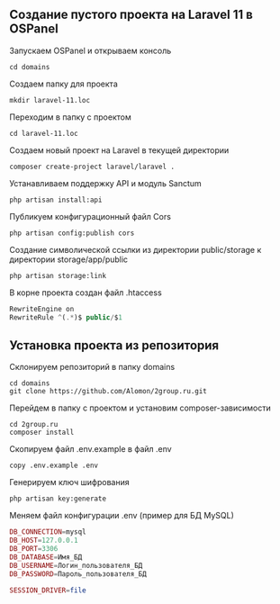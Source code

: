 ## Создание пустого проекта на Laravel 11 в OSPanel
Запускаем OSPanel и открываем консоль
```shell
cd domains
```
Создаем папку для проекта
```shell
mkdir laravel-11.loc 
```
Переходим в папку с проектом
```shell
cd laravel-11.loc
```
Создаем новый проект на Laravel в текущей директории
```shell
composer create-project laravel/laravel .
```
Устанавливаем поддержку API и модуль Sanctum
```shell
php artisan install:api
```
Публикуем конфигурационный файл Cors
```shell
php artisan config:publish cors
```
Создание символической ссылки из директории 
public/storage к директории storage/app/public
```shell
php artisan storage:link
```
В корне проекта создан файл .htaccess
```php
RewriteEngine on
RewriteRule ^(.*)$ public/$1
```

## Установка проекта из репозитория
Склонируем репозиторий в папку domains
```shell
cd domains
git clone https://github.com/Alomon/2group.ru.git
```
Перейдем в папку с проектом и установим composer-зависимости
```shell
cd 2group.ru
composer install
```
Скопируем файл .env.example в файл .env
```shell
copy .env.example .env
```
Генерируем ключ шифрования
```shell
php artisan key:generate
```
Меняем файл конфигурации .env (пример для БД MySQL)
```php
DB_CONNECTION=mysql
DB_HOST=127.0.0.1
DB_PORT=3306
DB_DATABASE=Имя_БД
DB_USERNAME=Логин_пользователя_БД
DB_PASSWORD=Пароль_пользователя_БД

SESSION_DRIVER=file
```
